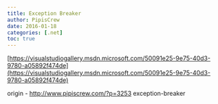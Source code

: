 ```yaml
---
title: Exception Breaker
author: PipisCrew
date: 2016-01-18
categories: [.net]
toc: true
---
```


[https://visualstudiogallery.msdn.microsoft.com/50091e25-9e75-40d3-9780-a05892f474de](https://visualstudiogallery.msdn.microsoft.com/50091e25-9e75-40d3-9780-a05892f474de)

origin - http://www.pipiscrew.com/?p=3253 exception-breaker